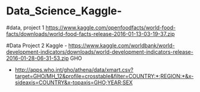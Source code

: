 # Data_Science_Kaggle-

#data, project 1
https://www.kaggle.com/openfoodfacts/world-food-facts/downloads/world-food-facts-release-2016-01-13-03-19-37.zip

#Data Project 2
Kaggle - https://www.kaggle.com/worldbank/world-development-indicators/downloads/world-development-indicators-release-2016-01-28-06-31-53.zip
GHO 
- http://apps.who.int/gho/athena/data/xmart.csv?target=GHO/MH_12&profile=crosstable&filter=COUNTRY:*;REGION:*&x-sideaxis=COUNTRY&x-topaxis=GHO;YEAR;SEX
